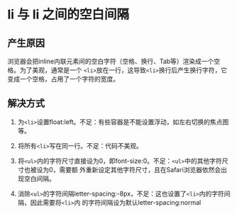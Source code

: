 #  li 与 li 之间的空⽩间隔



## 产生原因

浏览器会把inline内联元素间的空⽩字符（空格、换⾏、Tab等）渲染成⼀个空格。为了美观，通常是⼀个 `<li>`放在⼀⾏，这导致`<li>`换⾏后产⽣换⾏字符，它变成⼀个空格，占⽤了⼀个字符的宽度。



## 解决方式

1. 为`<li>`设置float:left。不⾜：有些容器是不能设置浮动，如左右切换的焦点图等。 

2. 将所有`<li>`写在同⼀⾏。不⾜：代码不美观。 

3. 将`<ul>`内的字符尺⼨直接设为0，即font-size:0。不⾜：`<ul>`中的其他字符尺⼨也被设为0，需要额 外重新设定其他字符尺⼨，且在Safari浏览器依然会出现空⽩间隔。 


4. 消除`<ul>`的字符间隔letter-spacing:-8px，不⾜：这也设置了`<li>`内的字符间隔，因此需要将`<li>`内 的字符间隔设为默认letter-spacing:normal